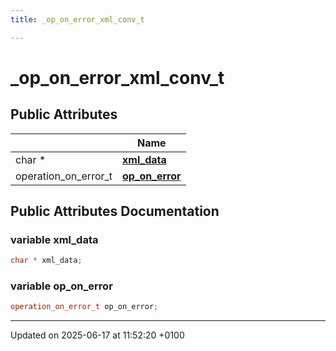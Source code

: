 ```yaml
---
title: _op_on_error_xml_conv_t

---
```


# _op_on_error_xml_conv_t





## Public Attributes

|                | Name           |
| -------------- | -------------- |
| char * | **[xml_data](struct__op__on__error__xml__conv__t.md#variable-xml-data)**  |
| operation_on_error_t | **[op_on_error](struct__op__on__error__xml__conv__t.md#variable-op-on-error)**  |

## Public Attributes Documentation

### variable xml_data

```cpp
char * xml_data;
```


### variable op_on_error

```cpp
operation_on_error_t op_on_error;
```


-------------------------------

Updated on 2025-06-17 at 11:52:20 +0100